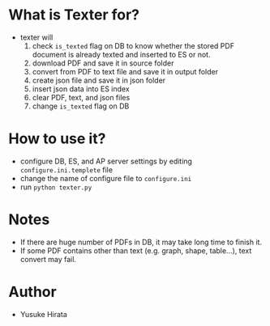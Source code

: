 # What is Texter for?
- texter will
  1. check `is_texted` flag on DB to know whether the stored PDF document is already texted and inserted to ES or not.
  2. download PDF and save it in source folder
  3. convert from PDF to text file and save it in output folder
  4. create json file and save it in json folder
  5. insert json data into ES index
  6. clear PDF, text, and json files
  7. change `is_texted` flag on DB

# How to use it?
- configure DB, ES, and AP server settings by editing `configure.ini.templete` file
- change the name of configure file to `configure.ini`
- run `python texter.py`

# Notes
- If there are huge number of PDFs in DB, it may take long time to finish it.
- If some PDF contains other than text (e.g. graph, shape, table...), text convert may fail.

# Author
- Yusuke Hirata
